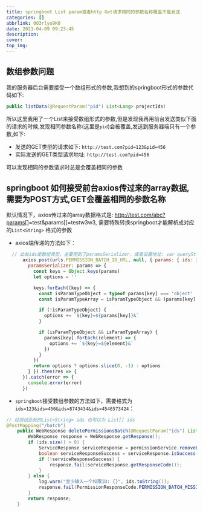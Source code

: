 ```yaml
---
title: springboot List param或者http Get请求相同的参数名称覆盖不能发送
categories: []
abbrlink: 0O3rlyo9K0
date: 2021-04-09 09:23:45
description:
cover:
top_img:
---
```


## 数组参数问题

我的服务器后台需要接受一个数组形式的参数,我想到的springboot形式的参数代码如下:

```java
public listData(@RequestParam("pid") List<Long> projectIds)
```

所以这里我用了一个List来接受数组形式的参数,但是发现我再用前台发送类似下面的请求的时候,发现相同参数名称(这里是`pid`)会被覆盖,发送到服务器端只有一个参数,如下:

- 发送的GET类型的请求如下: `http://test.com?pid=123&pid=456`
- 实际发送的GET类型请求地址: `http://test.com?pid=456`

可以发现相同的参数请求时总是会覆盖相同的参数

## springboot 如何接受前台axios传过来的array数据,需要为POST方式,GET会覆盖相同的参数名称

默认情况下，axios传过来的array数据格式是: <http://test.com/abc?params>[]=test&params[]=testw3w3, 需要特殊转换springboot才能解析成对应的`List<String>` 格式的参数

- axios端传递的方法如下：

```js
  // 此处ids是数组类型，主要用到了paramsSerializer，或者设置地址: var queryString = Object.keys(params).map(key => key + '=' + params[key]).join('&');
      axios.post(urls.PERMISSION_BATCH_ID_URL, null, { params: { ids: ids },
        paramsSerializer: params => {
          const keys = Object.keys(params)
          let options = ''

          keys.forEach((key) => {
            const isParamTypeObject = typeof params[key] === 'object'
            const isParamTypeArray = isParamTypeObject && (params[key].length >= 0)

            if (!isParamTypeObject) {
              options += `${key}=${params[key]}&`
            }

            if (isParamTypeObject && isParamTypeArray) {
              params[key].forEach((element) => {
                options += `${key}=${element}&`
              })
            }
          })
          return options ? options.slice(0, -1) : options
        } }).then(res => {
      }).catch(error => {
        console.error(error)
      })

```

- `springboot`接受数组参数的方法如下，需要格式为`ids=123&ids=456&ids=8743434&ids=4546573424`：

```java
// 经测试此处的List<String> ids 也可以为 List[] ids
@PostMapping("/batch")
    public WebResponse deletePermissionsBatch(@RequestParam("ids") List<String> ids) {
        WebResponse response = WebResponse.getResponse();
        if (ids.size() > 0) {
            ServiceResponse serviceResponse = permissionService.removePermissionBatch(ids);
            boolean serviceResponseSuccess = serviceResponse.isSuccess();
            if (!serviceResponseSuccess) {
                response.fail(serviceResponse.getResponseCode());
            }
        } else {
            log.warn("至少输入一个权限ID: {}", ids.toString());
            response.fail(PermissionResponseCode.PERMISSION_BATCH_MISSING);
        }
        return response;
    }
```
